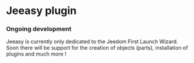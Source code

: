 # Jeeasy plugin

### Ongoing development

Jeeasy is currently only dedicated to the Jeedom First Launch Wizard. Soon there will be support for the creation of objects (parts), installation of plugins and much more !
